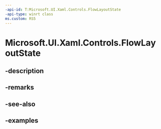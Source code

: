 ```yaml
---
-api-id: T:Microsoft.UI.Xaml.Controls.FlowLayoutState
-api-type: winrt class
ms.custom: RS5
---
```


<!-- Class syntax.
public class FlowLayoutState 
-->

# Microsoft.UI.Xaml.Controls.FlowLayoutState

## -description

## -remarks

## -see-also

## -examples

